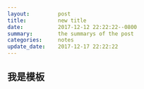 ```yaml
---
layout:         post
title:          new title
date:           2017-12-12 22:22:22--0800
summary:        the summarys of the post
categories:     notes
update_date:    2017-12-17 22:22:22
---
```


## 我是模板
